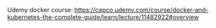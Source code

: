 Udemy docker course: https://capco.udemy.com/course/docker-and-kubernetes-the-complete-guide/learn/lecture/11482922#overview
